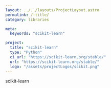 ```yaml
---
layout: ../../layouts/ProjectLayout.astro
permalink: /:title/
category: libraries

meta:
  keywords: "scikit-learn"

project:
  title: "scikit-learn"
  type: "Python"
  ci_url: "https://scikit-learn.org/stable/"
  url: "https://scikit-learn.org/stable/"
  logo: "/assets/projectLogos/scikit.png"
---
```


<p>scikit-learn</p>
